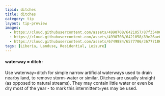 ```yaml
---
tipid: ditches
title: ditches
category: tip
layout: tip-preview
images:
  - https://cloud.githubusercontent.com/assets/4990708/6421057/87f35406-be99-11e4-9e9d-d35a60a931ad.PNG
  - https://cloud.githubusercontent.com/assets/4990708/6421058/89e26ae0-be99-11e4-94fb-7cb54a5c28b8.PNG
  - https://cloud.githubusercontent.com/assets/6749884/6577706/36777186-c716-11e4-8450-e90c39ab746c.jpg
tags: [Liberia, Landuse, Residential, Leisure]
---
```


#### waterway = ditch:

Use waterway=ditch for simple narrow artificial waterways used to drain nearby land, to remove storm-water or similar. Ditches are usually straight (as opposed to natural streams). They may contain little water or even be dry most of the year - to mark this intermittent=yes may be used.
